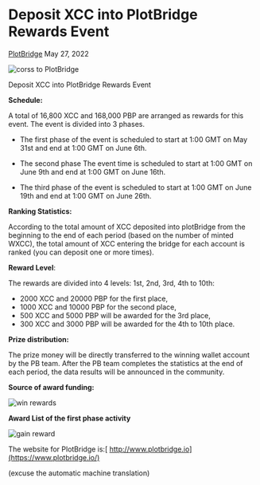 # Deposit XCC into PlotBridge Rewards Event

[PlotBridge](https://app.plotbridge.io/) May 27, 2022

![corss to PlotBridge](/images/activeimg/cross.jpg)

Deposit XCC into PlotBridge Rewards Event

**Schedule:**

A total of 16,800 XCC and 168,000 PBP are arranged as rewards for this event. The event is divided into 3 phases.

-   The first phase of the event is scheduled to start at 1:00 GMT on May 31st and end at 1:00 GMT on June 6th.

-   The second phase The event time is scheduled to start at 1:00 GMT on June 9th and end at 1:00 GMT on June 16th.

-   The third phase of the event is scheduled to start at 1:00 GMT on June 19th and end at 1:00 GMT on June 26th.

**Ranking Statistics:**

According to the total amount of XCC deposited into plotBridge from the beginning to the end of each period (based on the number of minted WXCC), the total amount of XCC entering the bridge for each account is ranked (you can deposit one or more times).

**Reward Level**:

The rewards are divided into 4 levels: 1st, 2nd, 3rd, 4th to 10th:

-   2000 XCC and 20000 PBP for the first place,
-   1000 XCC and 10000 PBP for the second place,
-   500 XCC and 5000 PBP will be awarded for the  3rd place,
-   300 XCC and 3000 PBP will be awarded for the 4th to 10th place.

**Prize distribution:**

The prize money will be directly transferred to the winning wallet account by the PB team. After the PB team completes the statistics at the end of each period, the data results will be announced in the community.

**Source of award funding:**

![win rewards](/images/activeimg/active1.jpg)

**Award List of the first phase activity**

![gain reward](/images/activeimg/cross1.jpg)

The website for PlotBridge is:[ http://www.plotbridge.io](https://www.plotbridge.io/)

(excuse the automatic machine translation)
